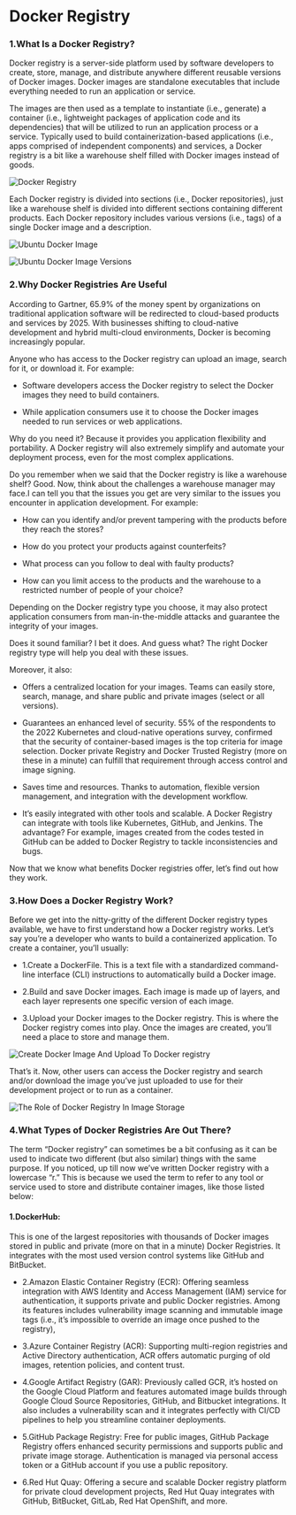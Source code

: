 # Docker Registry
### 1.What Is a Docker Registry?
Docker registry is a server-side platform used by software developers to create, store, manage, and distribute
anywhere different reusable versions of Docker images. Docker images are standalone executables that include 
everything needed to run an application or service.

The images are then used as a template to instantiate (i.e., generate) a container (i.e., lightweight packages 
of application code and its dependencies) that will be utilized to run an application process or a service. 
Typically used to build containerization-based applications (i.e., apps comprised of independent components) 
and services, a Docker registry is a bit like a warehouse shelf filled with Docker images instead of goods.

![Docker Registry](https://github.com/balusena/docker-for-devops/blob/main/06-Docker%20Registry/docker_registry_image_container_relation.png)

Each Docker registry is divided into sections (i.e., Docker repositories), just like a warehouse shelf is 
divided into different sections containing different products. Each Docker repository includes various 
versions (i.e., tags) of a single Docker image and a description.

![Ubuntu Docker Image](https://github.com/balusena/docker-for-devops/blob/main/06-Docker%20Registry/ubuntu_docker.png)

![Ubuntu Docker Image Versions](https://github.com/balusena/docker-for-devops/blob/main/06-Docker%20Registry/official_ubuntu_docker_repository_versions.png)

### 2.Why Docker Registries Are Useful
According to Gartner, 65.9% of the money spent by organizations on traditional application software will 
be redirected to cloud-based products and services by 2025. With businesses shifting to cloud-native 
development and hybrid multi-cloud environments, Docker is becoming increasingly popular.

Anyone who has access to the Docker registry can upload an image, search for it, or download it. For example:

- Software developers access the Docker registry to select the Docker images they need to build containers.

- While application consumers use it to choose the Docker images needed to run services or web applications.

Why do you need it? Because it provides you application flexibility and portability. A Docker registry will
also extremely simplify and automate your deployment process, even for the most complex applications.

Do you remember when we said that the Docker registry is like a warehouse shelf? Good. Now, think about the
challenges a warehouse manager may face.I can tell you that the issues you get are very similar to the issues you encounter in 
application development. For example:

- How can you identify and/or prevent tampering with the products before they reach the stores?

- How do you protect your products against counterfeits?

- What process can you follow to deal with faulty products?

- How can you limit access to the products and the warehouse to a restricted number of people of your choice?

Depending on the Docker registry type you choose, it may also protect application consumers from
man-in-the-middle attacks and guarantee the integrity of your images.

Does it sound familiar? I bet it does. And guess what? The right Docker registry type will help you deal 
with these issues.

Moreover, it also:

- Offers a centralized location for your images. Teams can easily store, search, manage, and share public
  and private images (select or all versions).

- Guarantees an enhanced level of security. 55% of the respondents to the 2022 Kubernetes and cloud-native
  operations survey, confirmed that the security of container-based images is the top criteria for image selection. Docker private Registry and Docker Trusted Registry (more on these in a minute) can fulfill that requirement through access control and image signing.

- Saves time and resources. Thanks to automation, flexible version management, and integration with the 
  development workflow.

- It’s easily integrated with other tools and scalable. A Docker Registry can integrate with tools like 
  Kubernetes, GitHub, and Jenkins. The advantage? For example, images created from the codes tested in 
  GitHub can be added to Docker Registry to tackle inconsistencies and bugs.

Now that we know what benefits Docker registries offer, let’s find out how they work.

### 3.How Does a Docker Registry Work?
Before we get into the nitty-gritty of the different Docker registry types available, we have to first 
understand how a Docker registry works. Let’s say you’re a developer who wants to build a containerized 
application. To create a container, you’ll usually:

   - 1.Create a DockerFile. This is a text file with a standardized command-line interface (CLI) instructions
       to automatically build a Docker image.

   - 2.Build and save Docker images. Each image is made up of layers, and each layer represents one specific
       version of each image.

   - 3.Upload your Docker images to the Docker registry. This is where the Docker registry comes into play. 
       Once the images are created, you’ll need a place to store and manage them.

![Create Docker Image And Upload To Docker registry](https://github.com/balusena/docker-for-devops/blob/main/06-Docker%20Registry/create_docker_image_and_upload_to_docker_registry.png)

That’s it. Now, other users can access the Docker registry and search and/or download the image you’ve just 
uploaded to use for their development project or to run as a container.

![The Role of Docker Registry In Image Storage](https://github.com/balusena/docker-for-devops/blob/main/06-Docker%20Registry/the_role_of_docker_registry_in_image_storage.png)

### 4.What Types of Docker Registries Are Out There?
The term “Docker registry” can sometimes be a bit confusing as it can be used to indicate two different 
(but also similar) things with the same purpose. If you noticed, up till now we’ve written Docker registry
with a lowercase “r.” This is because we used the term to refer to any tool or service used to store and 
distribute container images, like those listed below:

#### 1.DockerHub:
This is one of the largest repositories with thousands of Docker images stored in public and private 
(more on that in a minute) Docker Registries. It integrates with the most used version control systems 
like GitHub and BitBucket.

- 2.Amazon Elastic Container Registry (ECR):
Offering seamless integration with AWS Identity and Access Management (IAM) service for authentication, 
it supports private and public Docker registries. Among its features includes vulnerability image scanning 
and immutable image tags (i.e., it’s impossible to override an image once pushed to the registry),

- 3.Azure Container Registry (ACR):
Supporting multi-region registries and Active Directory authentication, ACR offers automatic purging of old
images, retention policies, and content trust.

- 4.Google Artifact Registry (GAR):
Previously called GCR, it’s hosted on the Google Cloud Platform and features automated image builds through
Google Cloud Source Repositories, GitHub, and Bitbucket integrations. It also includes a vulnerability scan
and it integrates perfectly with CI/CD pipelines to help you streamline container deployments.

- 5.GitHub Package Registry:
Free for public images, GitHub Package Registry offers enhanced security permissions and supports public and
private image storage. Authentication is managed via personal access token or a GitHub account if you use a 
public repository.

- 6.Red Hut Quay:
Offering a secure and scalable Docker registry platform for private cloud development projects, Red Hut 
Quay integrates with GitHub, BitBucket, GitLab, Red Hat OpenShift, and more. 











